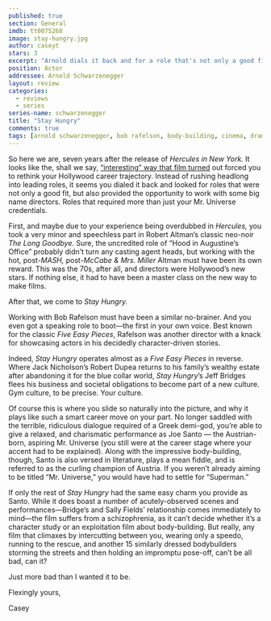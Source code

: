 ```yaml
---
published: true
section: General
imdb: tt0075268
image: stay-hungry.jpg
author: caseyt
stars: 3
excerpt: "Arnold dials it back and for a role that's not only a good fit, but also provides the opportunity to work with a big name director, requiring more than just his Mr. Universe credentials."
position: Actor
addressee: Arnold Schwarzenegger
layout: review
categories: 
  - reviews
  - series
series-name: schwarzenegger
title: "Stay Hungry"
comments: true
tags: [arnold schwarzenegger, bob rafelson, body-building, cinema, drama, Early Arnold, Jeff Bridges, Letters, sally field, seventies]
---
```

<p>So here we are, seven years after the release of <em>Hercules in New York.</em> It looks like the, shall we say, <a href="/content/2012/11/6/hercules-in-new-york.html">&ldquo;interesting&rdquo; way that film turned</a> out forced you to rethink your Hollywood career trajectory. Instead of rushing headlong into leading roles, it seems you dialed it back and looked for roles that were not only a good fit, but also provided the opportunity to work with some big name directors. Roles that required more than just your Mr. Universe credentials.</p>
<p>First, and maybe due to your experience being overdubbed in <em>Hercules, </em>you took a very minor and speechless part in Robert Altman&rsquo;s classic neo-noir <em>The Long Goodbye</em>. Sure, the uncredited role of &ldquo;Hood in Augustine&#8217;s Office&rdquo; probably didn&rsquo;t turn any casting agent heads, but working with the hot, post-<em>MASH,</em> post-<em>McCabe &amp; Mrs. Miller</em> Altman must have been its own reward. This was the 70s, after all, and directors were Hollywood&rsquo;s new stars. If nothing else, it had to have been a master class on the new way to make films.</p>
<p>After that, we come to <em>Stay Hungry.</em></p>
<p>Working with Bob Rafelson must have been a similar no-brainer. And you even got a speaking role to boot&mdash;the first in your own voice. Best known for the classic <em>Five Easy Pieces</em>, Rafelson was another director with a knack for showcasing actors in his decidedly character-driven stories.&nbsp;</p>
<p>Indeed, <em>Stay Hungry </em>operates almost as a <em>Five Easy Pieces</em> in reverse. Where Jack Nicholson&rsquo;s Robert Dupea returns to his family&rsquo;s wealthy estate after abandoning it for the blue collar world, <em>Stay Hungry</em>&rsquo;s Jeff Bridges flees his business and societal obligations to become part of a new culture. Gym culture, to be precise. Your culture.</p>
<p>Of course this is where you slide so naturally into the picture, and why it plays like such a smart career move on your part. No longer saddled with the terrible, ridiculous dialogue required of a Greek demi-god, you&rsquo;re able to give a relaxed, and charismatic performance as Joe Santo &mdash; the Austrian-born, aspiring Mr. Universe (you still were at the career stage where your accent had to be explained). Along with the impressive body-building, though, Santo is also versed in literature, plays a mean fiddle, and is referred to as the curling champion of Austria. If you weren&rsquo;t already aiming to be titled &ldquo;Mr. Universe,&rdquo; you would have had to settle for &ldquo;Superman.&rdquo;</p>
<p>If only the rest of <em>Stay Hungry</em> had the same easy charm you provide as Santo. While it does boast a number of acutely-observed scenes and performances&mdash;Bridge&rsquo;s and Sally Fields&rsquo; relationship comes immediately to mind&mdash;the film suffers from a schizophrenia, as it can&rsquo;t decide whether it&rsquo;s a character study or an exploitation film about body-building. But really, any film that climaxes by intercutting between you, wearing only a speedo, running to the rescue, and another 15 similarly dressed bodybuilders storming the streets and then holding an impromptu pose-off, can&rsquo;t be all bad, can it?</p>
<p>Just more bad than I wanted it to be.</p>
<p>Flexingly yours,&nbsp;</p>
<p>Casey</p>